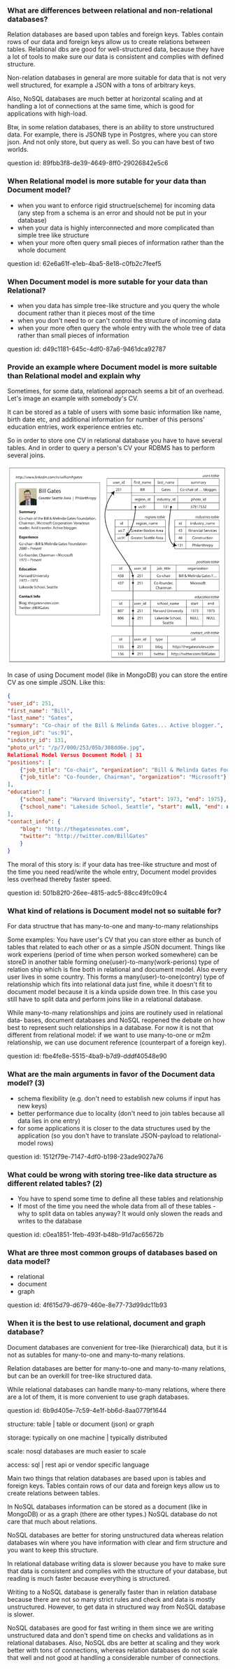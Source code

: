 ### What are differences between relational and non-relational databases?

Relation databases are based upon tables and foreign keys.
Tables contain rows of our data and foreign keys allow us to create relations between tables.
Relational dbs are good for well-structured data, because they have a lot of tools to make
sure our data is consistent and complies with defined structure.

Non-relation databases in general are more suitable for data that is not very well structured, for example
a JSON with a tons of arbitrary keys.

Also, NoSQL databases are much better at horizontal scaling and at handling a lot of connections at the same time,
which is good for applications with high-load.

Btw, in some relation databases, there is an ability to store unstructured data. 
For example, there is JSONB type in Postgres, where you can store json.
And not only store, but query as well. So you can have best of two worlds.

question id: 89fbb3f8-de39-4649-8ff0-29026842e5c6


### When Relational model is more sutable for your data than Document model?

- when you want to enforce rigid structrue(scheme) for incoming data (any step from a schema is an error and should not be put in your database)
- when your data is highly interconnected and more complicated than simple tree like structure
- when your more often query small pieces of information rather than the whole document

question id: 62e6a61f-e1eb-4ba5-8e18-c0fb2c7feef5


### When Document model is more sutable for your data than Relational?

- when you data has simple tree-like structure and you query the whole document rather than it pieces most of the time
- when you don't need to or can't control the structure of incoming data
- when your more often query the whole entry with the whole tree of data rather than small pieces of information

question id: d49c1181-645c-4df0-87a6-9461dca92787


### Provide an example where Document model is more suitable than Relational model and explain why

Sometimes, for some data, relational approach seems a bit of an overhead.
Let's image an example with somebody's CV. 

It can be stored as a table of users with some basic information like name, birth date etc, and 
additional information for number of this persons' education entries, work experience entries etc.

So in order to store one CV in relational database you have to have several tables.
And in order to query a person's CV your RDBMS has to perform several joins.

![bill_gates_cv.png](bill_gates_cv.png)

In case of using Document model (like in MongoDB) you can store the entire CV
as one simple JSON. Like this:

```json
{
"user_id": 251,
"first_name": "Bill",
"last_name": "Gates",
"summary": "Co-chair of the Bill & Melinda Gates... Active blogger.",
"region_id": "us:91",
"industry_id": 131,
"photo_url": "/p/7/000/253/05b/308dd6e.jpg",
Relational Model Versus Document Model | 31
"positions": [
	{"job_title": "Co-chair", "organization": "Bill & Melinda Gates Foundation"},
	{"job_title": "Co-founder, Chairman", "organization": "Microsoft"}
],
"education": [
	{"school_name": "Harvard University", "start": 1973, "end": 1975},
	{"school_name": "Lakeside School, Seattle", "start": null, "end": null}
],
"contact_info": {
	"blog": "http://thegatesnotes.com",
	"twitter": "http://twitter.com/BillGates"
	}
}
```

The moral of this story is: if your data has tree-like structure and most of the time you need read/write the whole entry,
Document model provides less overhead thereby faster speed.

question id: 501b82f0-26ee-4815-adc5-88cc49fc09c4



### What kind of relations is Document model not so suitable for?

For data structrue that has many-to-one and many-to-many relationships

Some examples:
You have user's CV that you can store either as bunch of tables that related 
to each other or as a simple JSON document.
Things like work experiens (period of time when person worked somewhere) can 
be storeD in another table forming one(user)-to-many(work-perions) type
of relation ship which is fine both in relational and document model.
Also every user lives in some country. This forms a many(user)-to-one(contry) type of relationship 
which fits into relational data just fine, while it doesn't fit to document model because 
it is a kinda upside down tree.
In this case you still have to split data and perform joins like in a relational database.

While many-to-many relationships and joins are routinely used in relational data‐
bases, document databases and NoSQL reopened the debate on how best to represent
such relationships in a database. For now it is not that different from relational model:
if we want to use many-to-one or m2m relationship, we can use document reference (counterpart of a foreign key).

question id: fbe4fe8e-5515-4ba9-b7d9-dddf40548e90



### What are the main arguments in favor of the Document data model? (3)

- schema flexibility (e.g. don't need to establish new colums if input has new keys)
- better performance due to locality (don't need to join tables because all data lies in one entry)
- for some applications it is closer to the data structures used by the application (so you don't have to translate JSON-payload to relational-model rows)

question id: 1512f79e-7147-4df0-b198-23ade9027a76



### What could be wrong with storing tree-like data structure as different related tables? (2)

- You have to spend some time to define all these tables and relationship
- If most of the time you need the whole data from all of these tables - 
why to split data on tables anyway? It would only slowen the reads and writes to the database

question id: c0ea1851-1feb-493f-b48b-91d7ac65672b


### What are three most common groups of databases based on data model?

- relational
- document
- graph

question id: 4f615d79-d679-460e-8e77-73d99dc11b93


### When it is the best to use relational, document and graph database?

Document databases are convenient for tree-like (hierarchical) data, but 
it is not as sutables for many-to-one and many-to-many relations.

Relation databases are better for many-to-one and many-to-many relations,
but can be an overkill for tree-like structured data.

While relational databases can handle many-to-many relations, where there
are a lot of them, it is more convenient to use graph databases.

question id: 6b9d405e-7c59-4e1f-bb6d-8aa0779f1644



structure:
table | table or document (json) or graph

storage:
typically on one machine | typically distributed

scale:
nosql databases are much easier to scale

access:
sql | rest api or vendor specific language



Main two things that relation databases are based upon is tables and foreign keys.
Tables contain rows of our data and foreign keys allow us to create relations between tables.


In NoSQL databases information can be stored as a document (like in MongoDB) or as a graph (there are other types.)
NoSQL database do not care that much about relations.

NoSQL databases are better for storing unstructured data whereas relation databases win where you 
have information with clear and firm structure and you want to keep this structure.

In relational database writing data is slower because you have to make sure that data is consistent and complies with the structure of your database, but
reading is much faster because everything is structured.

Writing to a NoSQL database is generally faster than in relation database because there are not so many strict rules and check and data is mostly
unstructured. However, to get data in structured way from NoSQL database is slower.

NoSQL databases are good for fast writing in them since we are writing unstructured data and don't spend time on checks and validations as in relational databases. Also, NoSQL dbs are better at scaling and they work better with tons of connections, whereas relation databases do not scale that well and not good at handling a considerable number of connections.

